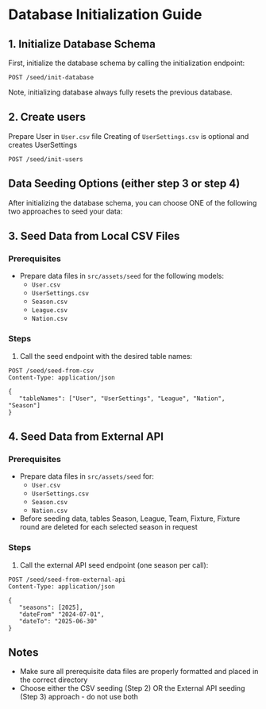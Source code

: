 # Database Initialization Guide

## 1. Initialize Database Schema
First, initialize the database schema by calling the initialization endpoint:
```http
POST /seed/init-database
```

Note, initializing database always fully resets the previous database.

## 2. Create users
Prepare User in `User.csv` file
Creating of `UserSettings.csv` is optional and creates UserSettings
```http
POST /seed/init-users
```

## Data Seeding Options (either step 3 or step 4)
After initializing the database schema, you can choose ONE of the following two approaches to seed your data:

## 3. Seed Data from Local CSV Files

### Prerequisites
- Prepare data files in `src/assets/seed` for the following models:
  - `User.csv`
  - `UserSettings.csv`
  - `Season.csv`
  - `League.csv`
  - `Nation.csv`

### Steps
1. Call the seed endpoint with the desired table names:
```http
POST /seed/seed-from-csv
Content-Type: application/json

{
   "tableNames": ["User", "UserSettings", "League", "Nation", "Season"]
}
```

## 4. Seed Data from External API

### Prerequisites
- Prepare data files in `src/assets/seed` for:
  - `User.csv`
  - `UserSettings.csv`
  - `Season.csv`
  - `Nation.csv`
- Before seeding data, tables Season, League, Team, Fixture, Fixture round are deleted for each selected season in request

### Steps
1. Call the external API seed endpoint (one season per call):
```http
POST /seed/seed-from-external-api
Content-Type: application/json

{
   "seasons": [2025],
   "dateFrom" "2024-07-01",
   "dateTo": "2025-06-30"
}
```

## Notes
- Make sure all prerequisite data files are properly formatted and placed in the correct directory
- Choose either the CSV seeding (Step 2) OR the External API seeding (Step 3) approach - do not use both